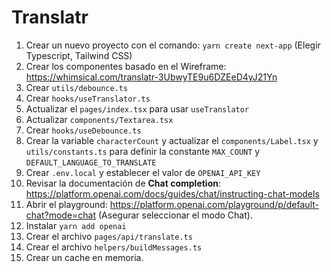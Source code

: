 # Translatr

1. Crear un nuevo proyecto con el comando: `yarn create next-app` (Elegir Typescript, Tailwind CSS)
2. Crear los componentes basado en el Wireframe: https://whimsical.com/translatr-3UbwyTE9u6DZEeD4yJ21Yn
3. Crear `utils/debounce.ts`
4. Crear `hooks/useTranslator.ts`
5. Actualizar el `pages/index.tsx` para usar `useTranslator`
6. Actualizar `components/Textarea.tsx`
7. Crear `hooks/useDebounce.ts`
8. Crear la variable `characterCount` y actualizar el `components/Label.tsx` y `utils/constants.ts` para definir la constante `MAX_COUNT` y `DEFAULT_LANGUAGE_TO_TRANSLATE`
9. Crear `.env.local` y establecer el valor de `OPENAI_API_KEY`
10. Revisar la documentación de **Chat completion**: https://platform.openai.com/docs/guides/chat/instructing-chat-models
11. Abrir el playground: https://platform.openai.com/playground/p/default-chat?mode=chat (Asegurar seleccionar el modo Chat).
12. Instalar `yarn add openai`
13. Crear el archivo `pages/api/translate.ts`
14. Crear el archivo `helpers/buildMessages.ts`
15. Crear un cache en memoria.